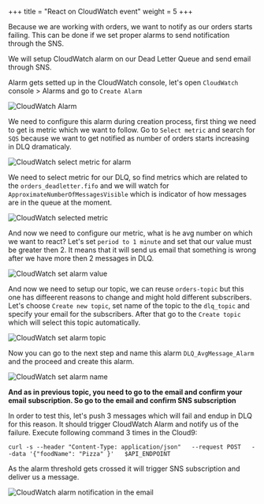 +++
title = "React on CloudWatch event"
weight = 5
+++

Because we are working with orders, we want to notify as our orders starts failing. This can be done if we set proper alarms to send notification through the SNS.

We will setup CloudWatch alarm on our Dead Letter Queue and send email through SNS.

Alarm gets setted up in the CloudWatch console, let's open `CloudWatch` console > Alarms and go to `Create Alarm`

![CloudWatch Alarm](/images/sns/alarms/sns-alarm.png)

We need to configure this alarm during creation process, first thing we need to get is metric which we want to follow. Go to `Select metric` and search for `SQS` because we want to get notified as number of orders starts increasing in DLQ dramaticaly.

![CloudWatch select metric for alarm](/images/sns/alarms/alarm-metric.png)

We need to select metric for our DLQ, so find metrics which are related to the `orders_deadletter.fifo` and we will watch for `ApproximateNumberOfMessagesVisible` which is indicator of how messages are in the queue at the moment.

![CloudWatch selected metric](/images/sns/alarms/alarm-selected-metric.png)

And now we need to configure our metric, what is he avg number on which we want to react?
Let's set `period to 1 minute` and set that our value must be greater then 2. It means that it will send us email that something is wrong after we have more then 2 messages in DLQ.

![CloudWatch set alarm value](/images/sns/alarms/alarm-value.png)

And now we need to setup our topic, we can reuse `orders-topic` but this one has diffeerent reasons to change and might hold different subscribers.
Let's choose `Create new topic`, set name of the topic to the `dlq_topic` and specify your email for the subscribers. After that go to the `Create topic` which will select this topic automatically.

![CloudWatch set alarm topic](/images/sns/alarms/topic-creation.png)

Now you can go to the next step and name this alarm `DLQ_AvgMessage_Alarm` and the proceed and create this alarm.

![CloudWatch set alarm name](/images/sns/alarms/alarm-name.png)

**And as in previous topic, you need to go to the email and confirm your email subscription. So go to the email and confirm SNS subscription**

In order to test this, let's push 3 messages which will fail and endup in DLQ for this reason. It should trigger CloudWatch Alarm and notify us of the failure. Execute following command 3 times in the Cloud9:

```
curl -s --header "Content-Type: application/json"   --request POST   --data '{"foodName": "Pizza" }'   $API_ENDPOINT
```

As the alarm threshold gets crossed it will trigger SNS subscription and deliver us a message.

![CloudWatch alarm notification in the email](/images/sns/alarms/alarm-notification.png)
